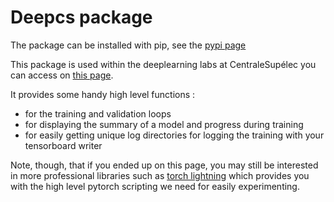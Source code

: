 # Deepcs package

The package can be installed with pip, see the [pypi page](https://pypi.org/project/deepcs/)

This package is used within the deeplearning labs at CentraleSupélec you can access on [this page](https://github.com/jeremyfix/deeplearning-lectures).

It provides some handy high level functions :

- for the training and validation loops
- for displaying the summary of a model and progress during training
- for easily getting unique log directories for logging the training with your tensorboard writer

Note, though, that if you ended up on this page, you may still be interested in more professional libraries such as [torch lightning](https://www.pytorchlightning.ai/) which provides you with the high level pytorch scripting we need for easily experimenting.
